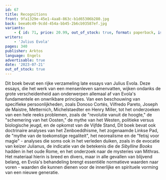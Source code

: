 ```yaml
---
id: 67
title: Recognitions
front: 9fa1329e-45e1-4aa8-863c-b1d65306b280.jpg
back: beea0c49-9cdd-454a-bb45-2b6cb93587ef.jpg
variants:
    - { id: 71, price: 20.99, out_of_stock: true, format: paperback, isbn: 978-1-912079-18-6 }
writers:
    - 'Julius Evola'
pages: 340
publisher: Arktos
language: Engels
advertisable: true
date: '2023-07-21'
out_of_stock: true
---
```


Dit boek bevat een rijke verzameling late essays van Julius Evola. Deze essays, die het werk van een mensenleven samenvatten, wijken ondanks de grote verscheidenheid aan onderwerpen allemaal af van Evola's fundamentele en onwrikbare principes. Van een beschouwing van specifieke persoonlijkheden, zoals Donoso Cortés, Vilfredo Pareto, Joseph de Maistre, Metternich, Michelstaedter en Henry Miller, tot het onderzoeken van een hele reeks problemen, zoals de "revolutie vanuit de hoogte," de "schemering van het Oosten," de mythe van het Westen, politieke versus biologische jeugd, en de opkomst van de Vijfde Stand, Dit boek bevat ook doctrinaire analyses van het Zenboeddhisme, het zogenaamde Linkse Pad, de "mythe van de toekomstige regaliteit", het neorealisme en de "fetisj voor magie" - analyses die soms ook in het verleden duiken, zoals in de evocatie van keizer Julianus, de indicatie van de betekenis die de *Sibylline Books* hadden in het oude Rome, en het onderzoek naar de mysteries van Mithras. Het materiaal hierin is breed en divers, maar in alle gevallen van blijvend belang, en Evola's behandeling brengt essentiële normatieve waarden naar voren - waarden die kunnen dienen voor de innerlijke en spirituele vorming van een nieuwe generatie.
